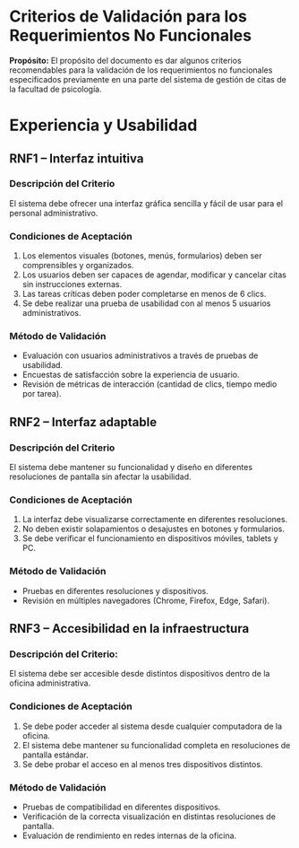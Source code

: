 # Criterios de Validación para los Requerimientos No Funcionales 
**Propósito:** El propósito del documento es dar algunos criterios recomendables para la validación de los requerimientos no funcionales especificados previamente en una parte del sistema de gestión de citas de la facultad de psicología.

# Experiencia y Usabilidad

## RNF1 – Interfaz intuitiva

### Descripción del Criterio
El sistema debe ofrecer una interfaz gráfica sencilla y fácil de usar para el personal administrativo.

### Condiciones de Aceptación
1.	Los elementos visuales (botones, menús, formularios) deben ser comprensibles y organizados.
2.	Los usuarios deben ser capaces de agendar, modificar y cancelar citas sin instrucciones externas.
3.	Las tareas críticas deben poder completarse en menos de 6 clics.
4.	Se debe realizar una prueba de usabilidad con al menos 5 usuarios administrativos.

### Método de Validación
 * Evaluación con usuarios administrativos a través de pruebas de usabilidad.
 * Encuestas de satisfacción sobre la experiencia de usuario.
 * Revisión de métricas de interacción (cantidad de clics, tiempo medio por tarea).

## RNF2 – Interfaz adaptable

### Descripción del Criterio
El sistema debe mantener su funcionalidad y diseño en diferentes resoluciones de pantalla sin afectar la usabilidad.

### Condiciones de Aceptación
1.	La interfaz debe visualizarse correctamente en diferentes resoluciones. 
2.	No deben existir solapamientos o desajustes en botones y formularios.
3.	Se debe verificar el funcionamiento en dispositivos móviles, tablets y PC.

### Método de Validación
 * Pruebas en diferentes resoluciones y dispositivos.
 * Revisión en múltiples navegadores (Chrome, Firefox, Edge, Safari).

## RNF3 – Accesibilidad en la infraestructura

### Descripción del Criterio:
El sistema debe ser accesible desde distintos dispositivos dentro de la oficina administrativa.

### Condiciones de Aceptación
1.	Se debe poder acceder al sistema desde cualquier computadora de la oficina.
2.	El sistema debe mantener su funcionalidad completa en resoluciones de pantalla estándar.
3.	Se debe probar el acceso en al menos tres dispositivos distintos.

### Método de Validación
* Pruebas de compatibilidad en diferentes dispositivos.
* Verificación de la correcta visualización en distintas resoluciones de pantalla.
* Evaluación de rendimiento en redes internas de la oficina.

